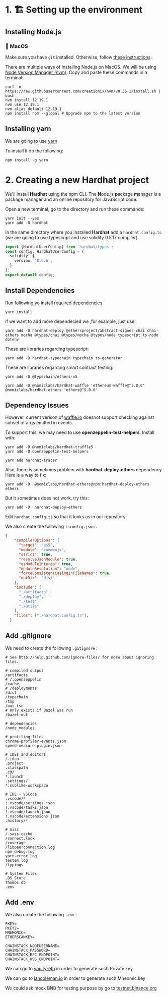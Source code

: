# 1. 🏗  Setting up the environment

## Installing Node.js

### 📱 MacOS

Make sure you have `git` installed. Otherwise, follow [these instructions](https://www.atlassian.com/git/tutorials/install-git).

There are multiple ways of installing Node.js on MacOS. We will be using [Node Version Manager (nvm)](http://github.com/creationix/nvm). Copy and paste these commands in a terminal:

```
curl -o- https://raw.githubusercontent.com/creationix/nvm/v0.35.2/install.sh | bash
nvm install 12.19.1
nvm use 12.19.1
nvm alias default 12.19.1
npm install npm --global # Upgrade npm to the latest version
```

## Installing yarn

We are going to use [yarn](yarnpkg.com)

To install it do the following:

```
npm install -g yarn
```

# 2. Creating a new Hardhat project

We'll install **Hardhat** using the npm CLI. The **N**ode.js **p**ackage **m**anager is a package manager and an online repository for JavaScript code.

Open a new terminal, go to the directory and run these commands:

```
yarn init --yes
yarn add -D hardhat
```

In the same directory where you installed **Hardhat** add a `hardhat.config.ts` (we are going to use typescript and use solidity 0.5.17 compiler)

```typescript
import {HardhatUserConfig} from 'hardhat/types';
const config: HardhatUserConfig = {
  solidity: {
    version: '0.6.6',
  }
};
export default config;

```

## Install Dependenciies

Run following yo install required dependencies
```
yarn install
```

if we want to add more dependecied we ,for example, just use:

```
yarn add -D hardhat-deploy @ethersproject/abstract-signer chai chai-ethers mocha @types/chai @types/mocha @types/node typescript ts-node dotenv
```

These are libraries regarding typescript:
```
yarn add -D hardhat-typechain typechain ts-generator
```

These are libraries regarding smart contract testing:

```
yarn add -D @typechain/ethers-v5
```
```
yarn add -D @nomiclabs/hardhat-waffle 'ethereum-waffle@^3.0.0' @nomiclabs/hardhat-ethers 'ethers@^5.0.0'

```
## Dependency Issues

However, current verison of [waffle.io](https://vanity-eth.tk/) doesnot support checking against subset of args emitted in events.

To support this, we may need to use **openzeppelin-test-helpers**. Install with:

```
yarn add -D @nomiclabs/hardhat-truffle5
yarn add -D openzeppelin-test-helpers
```

```
yarn add hardhat-tracer
```

Also, there is sometimes problem with  **hardhat-deploy-ethers** dependency. Here is a way to fix:
```
yarn add -D  @nomiclabs/hardhat-ethers@npm:hardhat-deploy-ethers ethers
```
But it sometimes does not work, try this:
```
yarn add -D  hardhat-deploy-ethers
```



Edit `hardhat.config.ts` so that it looks as in our repository:


We also create the following `tsconfig.json` :

```json
{
    "compilerOptions": {
      "target": "es5",
      "module": "commonjs",
      "strict": true,
      "resolveJsonModule": true,
      "esModuleInterop": true,
      "moduleResolution": "node",
      "forceConsistentCasingInFileNames": true,
      "outDir": "dist"
    },
    "include": [
      "./artifacts",
      "./deploy",
      "./test",
      "./utils"
    ],
    "files": ["./hardhat.config.ts"],
  }
```

## Add .gitignore

We need to create the following `.gitignore` :

```env
# See http://help.github.com/ignore-files/ for more about ignoring files.

# compiled output
/artifacts
# /.openzeppelin
/cache
# /deployments
/dist
/typechain
/tmp
/out-tsc
# Only exists if Bazel was run
/bazel-out

# dependencies
/node_modules

# profiling files
chrome-profiler-events.json
speed-measure-plugin.json

# IDEs and editors
/.idea
.project
.classpath
.c9/
*.launch
.settings/
*.sublime-workspace

# IDE - VSCode
.vscode/*
!.vscode/settings.json
!.vscode/tasks.json
!.vscode/launch.json
!.vscode/extensions.json
.history/*

# misc
/.sass-cache
/connect.lock
/coverage
/libpeerconnection.log
npm-debug.log
yarn-error.log
testem.log
/typings

# System Files
.DS_Store
Thumbs.db
.env
```

## Add .env

We also create the following `.env` :

```env
PKEY=
PKEY2=
MNEMONIC=
ETHERSCANKEY=

CHAINSTACK_NODEUSERNAME=
CHAINSTACK_PASSWORD=
CHAINSTACK_RPC_ENDPOINT=
CHAINSTACK_WSS_ENDPOINT=
```

We can go to [vanity-eth](https://vanity-eth.tk/) in order to generate such Private key

We can go to [iancoleman.io](https://iancoleman.io/bip39/) in order to generate such Mneomic key


We could ask mock BNB for testing purpose by go to
[testnet.binance.org](https://testnet.binance.org/faucet-smart) 